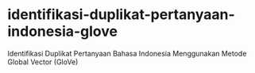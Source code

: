 # identifikasi-duplikat-pertanyaan-indonesia-glove
Identifikasi Duplikat Pertanyaan Bahasa Indonesia Menggunakan Metode Global Vector (GloVe)
